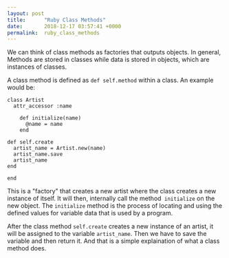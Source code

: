 ```yaml
---
layout: post
title:      "Ruby Class Methods"
date:       2018-12-17 03:57:41 +0000
permalink:  ruby_class_methods
---
```


We can think of class methods as factories that outputs objects. In general, Methods are stored in classes while data is stored in objects, which are instances of classes. 

A class method is defined as `def self.method` within a class. An example would be: 

```
class Artist
  attr_accessor :name
	
	def initialize(name)
	  @name = name
	end

def self.create
  artist_name = Artist.new(name)
  artist_name.save
  artist_name
end

end
```

This is a "factory" that creates a new artist where the class creates a new instance of itself. It will then, internally call the method` initialize` on the new object. The `initialize` method is the process of locating and using the defined values for variable data that is used by a program. 

After the class method `self.create` creates a new instance of an artist, it will be assigned to the variable `artist_name`. Then we have to save the variable and then return it. And that is a simple explaination of what a class method does.



